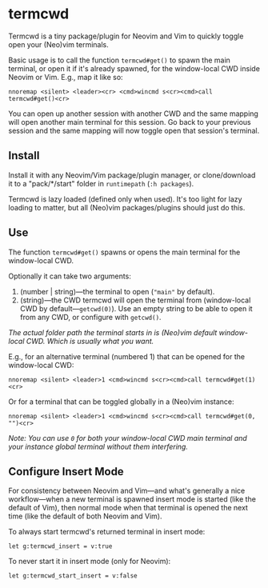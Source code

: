 # termcwd

Termcwd is a tiny package/plugin
for
Neovim and Vim to
quickly toggle open your (Neo)vim terminals.

Basic usage is to call the function `termcwd#get()` to
spawn the main terminal, or open it if it's already spawned, for the
window-local CWD inside Neovim or Vim. E.g., map it like
so:

```vim
nnoremap <silent> <leader><cr> <cmd>wincmd s<cr><cmd>call termcwd#get()<cr>
```

You can open up another session
with another CWD and the same
mapping will open another main
terminal for this session. Go
back to your previous session
and the same mapping will now
toggle open that session's
terminal.

## Install

Install it with any Neovim/Vim package/plugin manager, or clone/download it to a "pack/\*/start" folder in `runtimepath` (`:h packages`).

Termcwd is lazy loaded (defined only when used). It's too light for lazy loading to matter,
but all (Neo)vim packages/plugins should just do this.

## Use

The function `termcwd#get()`
spawns or opens the main terminal for the
window-local CWD.

Optionally it can take two arguments:

1. (number | string)—the terminal to open (`"main"` by default).
2. (string)—the CWD
termcwd will open the terminal
from (window-local
CWD by default—`getcwd(0)`).
Use an empty string to be able to open it from any CWD, or configure with `getcwd()`.

*The actual folder path the
terminal starts in is (Neo)vim
default window-local CWD. Which
is usually what you want.*

E.g., for an alternative terminal (numbered 1) that can be opened for the window-local CWD:

```vim
nnoremap <silent> <leader>1 <cmd>wincmd s<cr><cmd>call termcwd#get(1)<cr>
```

Or for a terminal that can be toggled globally in a (Neo)vim instance:

```vim
nnoremap <silent> <leader>1 <cmd>wincmd s<cr><cmd>call termcwd#get(0, "")<cr>
```

*Note: You can use `0` for both your window-local CWD main terminal and your instance global terminal without them interfering.*

## Configure Insert Mode

For consistency between Neovim and
Vim—and what's generally a nice
workflow—when a new terminal is
spawned insert mode is
started (like the default of Vim),
then normal mode when that terminal
is opened the next time
(like the default of both Neovim
and Vim).

To always start termcwd's returned terminal in insert mode:

```vim
let g:termcwd_insert = v:true
```

To never start it in insert mode (only for Neovim):

```vim
let g:termcwd_start_insert = v:false
```
